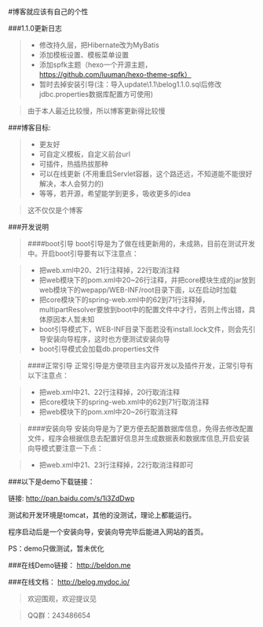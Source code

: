 #博客就应该有自己的个性

###1.1.0更新日志
>* 修改持久层，把Hibernate改为MyBatis
>* 添加模板设置、模板菜单设置
>* 添加spfk主题（hexo一个开源主题，https://github.com/luuman/hexo-theme-spfk）
>* 暂时去掉安装引导(注：导入update\1.1\belog1.1.0.sql后修改jdbc.properties数据库配置方可使用)

>由于本人最近比较慢，所以博客更新得比较慢


###博客目标:

>* 更友好
>* 可自定义模板，自定义前台url
>* 可插件，热插热拔那种
>* 可以在线更新 (不用重启Servlet容器，这个路还远，不知道能不能很好解决，本人会努力的)
>* 等等，若开源，希望能学到更多，吸收更多的idea

> 这不仅仅是个博客

###开发说明

>####boot引导
>boot引导是为了做在线更新用的，未成熟，目前在测试开发中。开启boot引导要有以下注意点：

>* 把web.xml中20、21行注释掉，22行取消注释
>* 把web模块下的pom.xml中20~26行注释，并把core模块生成的jar放到web模块下的wepapp/WEB-INF/root目录下面，以在启动时加载
>* 把core模块下的spring-web.xml中的62到71行注释掉，multipartResolver要放到boot中的配置文件中才行，否则上传出错，具体原因本人暂未知
>* boot引导模式下，WEB-INF目录下面若没有install.lock文件，则会先引导安装向导程序，这时也方便测试安装向导
>* boot引导模式会加载db.properties文件

>####正常引导
>正常引导是方便项目主内容开发以及插件开发，正常引导有以下注意点：

>* 把web.xml中21、22行注释掉，20行取消注释
>* 把core模块下的spring-web.xml中的62到71行取消注释
>* 把web模块下的pom.xml中20~26行取消注释

>####安装向导
>安装向导是为了更方便去配置数据库信息，免得去修改配置文件，程序会根据信息去配置好信息并生成数据表和数据库信息,开启安装向导模式要注意一下点：

>* 把web.xml中21、23行注释掉，22行取消注释即可


###以下是demo下载链接：

链接: http://pan.baidu.com/s/1i3ZdDwp

测试和开发环境是tomcat，其他的没测试，理论上都能运行。

程序启动后是一个安装向导，安装向导完毕后能进入网站的首页。

PS：demo只做测试，暂未优化

###在线Demo链接：
http://beldon.me
    
###在线文档：
http://belog.mydoc.io/
    
>欢迎围观，欢迎提议见

>QQ群：243486654

